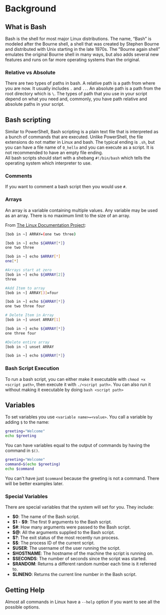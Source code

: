 # Background

## What is Bash

Bash is the shell for most major Linux distributions. The name, “Bash” is modeled after the Bourne shell, a shell that was created by Stephen Bourne and distributed with Unix starting in the late 1970s. The “Bourne again shell” emulates the original Bourne shell in many ways, but also adds several new features and runs on far more operating systems than the original.

### Relative vs Absolute

There are two types of paths in bash. A relative path is a path from where you are now. It usually includes ```.``` and ```..```. An absolute path is a path from the root directory which is ```\```. The types of path that you use in your script depend on what you need and, commonly, you have path relative and absolute paths in your script.

## Bash scripting

Similar to PowerShell, Bash scripting is a plain text file that is interpreted as a bunch of commands that are executed. Unlike PowerShell, the file extensions do not matter in Linux and bash. The typical ending is ```.sh```, but you can have a file name of ```0_hello``` and you can execute as a script. It is not recommended to have an empty file ending.  
All bash scripts should start with a shebang ```#!/bin/bash``` which tells the operating system which interpreter to use.

### Comments

If you want to comment a bash script then you would use ```#```.

### Arrays

An array is a variable containing multiple values. Any variable may be used as an array. There is no maximum limit to the size of an array.

From [The Linux Documentation Project](https://www.tldp.org/LDP/Bash-Beginners-Guide/html/sect_10_02.html):

```bash
[bob in ~] ARRAY=(one two three)

[bob in ~] echo ${ARRAY[*]}
one two three

[bob in ~] echo $ARRAY[*]
one[*]

#Arrays start at zero
[bob in ~] echo ${ARRAY[2]}
three

#Add Item to array
[bob in ~] ARRAY[3]=four

[bob in ~] echo ${ARRAY[*]}
one two three four

# Delete Item in Array
[bob in ~] unset ARRAY[1]

[bob in ~] echo ${ARRAY[*]}
one three four

#Delete entire array
[bob in ~] unset ARRAY

[bob in ~] echo ${ARRAY[*]}
```

### Bash Script Execution

To run a bash script, you can either make it executable with ```chmod +x <script path>```, then execute it with ```./<script path>```. You can also run it without making it executable by doing ```bash <script path>```

## Variables

To set variables you use ```<variable name>=<value>```. You call a variable by adding ```$``` to the name:

```Bash
greeting="Welcome"
echo $greeting
```

You can have variables equal to the output of commands by having the command in ```$()```.

```Bash
greeting="Welcome"
command=$(echo $greeting)
echo $command
```

You can't have just ```$command``` because the greeting is not a command. There will be better examples later.

### Special Variables

There are special variables that the system will set for you. They include:

- **$0**: The name of the Bash script.
- **\$1** - **\$9**: The first 9 arguments to the Bash script.
- **$#**: How many arguments were passed to the Bash script.
- **$@**: All the arguments supplied to the Bash script.
- **$?**: The exit status of the most recently run process.
- **$$**: The process ID of the current script.
- **$USER**: The username of the user running the script.
- **$HOSTNAME**: The hostname of the machine the script is running on.
- **$SECONDS**: The number of seconds since the script was started.
- **$RANDOM**: Returns a different random number each time is it referred to.
- **$LINENO**: Returns the current line number in the Bash script.

## Getting Help

Almost all commands in Linux have a ```--help``` option if you want to see all the possible options.
